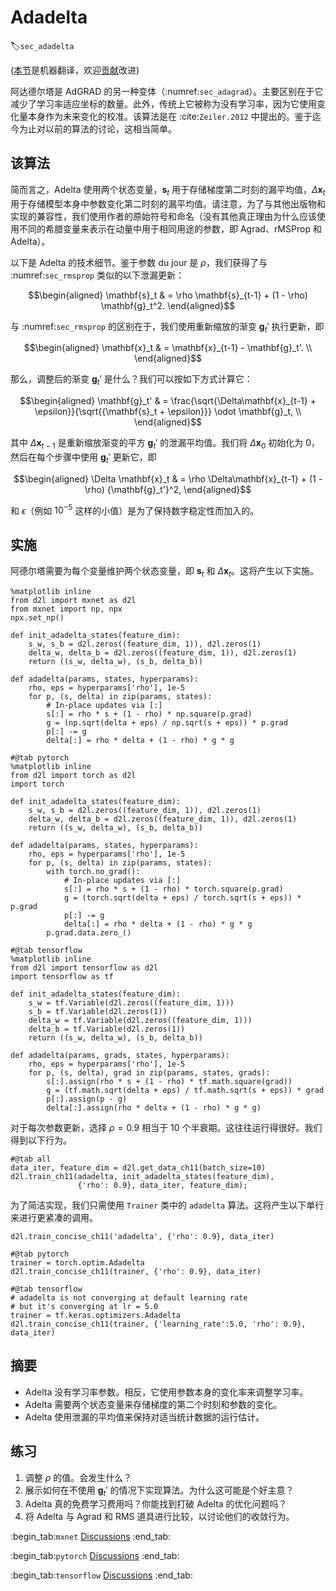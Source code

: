 # Adadelta
:label:`sec_adadelta`

([本节](https://github.com/d2l-ai/d2l-zh/tree/release/chapter_optimization)是机器翻译，欢迎[贡献](https://zh.d2l.ai/chapter_appendix/how-to-contribute.html)改进)

阿达德尔塔是 AdGRAD 的另一种变体（:numref:`sec_adagrad`）。主要区别在于它减少了学习率适应坐标的数量。此外，传统上它被称为没有学习率，因为它使用变化量本身作为未来变化的校准。该算法是在 :cite:`Zeiler.2012` 中提出的。鉴于迄今为止对以前的算法的讨论，这相当简单。

## 该算法

简而言之，Adelta 使用两个状态变量，$\mathbf{s}_t$ 用于存储梯度第二时刻的漏平均值，$\Delta\mathbf{x}_t$ 用于存储模型本身中参数变化第二时刻的漏平均值。请注意，为了与其他出版物和实现的兼容性，我们使用作者的原始符号和命名（没有其他真正理由为什么应该使用不同的希腊变量来表示在动量中用于相同用途的参数，即 Agrad、rMSProp 和 Adelta）。

以下是 Adelta 的技术细节。鉴于参数 du jour 是 $\rho$，我们获得了与 :numref:`sec_rmsprop` 类似的以下泄漏更新：

$$\begin{aligned}
    \mathbf{s}_t & = \rho \mathbf{s}_{t-1} + (1 - \rho) \mathbf{g}_t^2.
\end{aligned}$$

与 :numref:`sec_rmsprop` 的区别在于，我们使用重新缩放的渐变 $\mathbf{g}_t'$ 执行更新，即

$$\begin{aligned}
    \mathbf{x}_t  & = \mathbf{x}_{t-1} - \mathbf{g}_t'. \\
\end{aligned}$$

那么，调整后的渐变 $\mathbf{g}_t'$ 是什么？我们可以按如下方式计算它：

$$\begin{aligned}
    \mathbf{g}_t' & = \frac{\sqrt{\Delta\mathbf{x}_{t-1} + \epsilon}}{\sqrt{{\mathbf{s}_t + \epsilon}}} \odot \mathbf{g}_t, \\
\end{aligned}$$

其中 $\Delta \mathbf{x}_{t-1}$ 是重新缩放渐变的平方 $\mathbf{g}_t'$ 的泄漏平均值。我们将 $\Delta \mathbf{x}_{0}$ 初始化为 $0$，然后在每个步骤中使用 $\mathbf{g}_t'$ 更新它，即

$$\begin{aligned}
    \Delta \mathbf{x}_t & = \rho \Delta\mathbf{x}_{t-1} + (1 - \rho) {\mathbf{g}_t'}^2,
\end{aligned}$$

和 $\epsilon$（例如 $10^{-5}$ 这样的小值）是为了保持数字稳定性而加入的。

## 实施

阿德尔塔需要为每个变量维护两个状态变量，即 $\mathbf{s}_t$ 和 $\Delta\mathbf{x}_t$。这将产生以下实施。

```{.python .input}
%matplotlib inline
from d2l import mxnet as d2l
from mxnet import np, npx
npx.set_np()

def init_adadelta_states(feature_dim):
    s_w, s_b = d2l.zeros((feature_dim, 1)), d2l.zeros(1)
    delta_w, delta_b = d2l.zeros((feature_dim, 1)), d2l.zeros(1)
    return ((s_w, delta_w), (s_b, delta_b))

def adadelta(params, states, hyperparams):
    rho, eps = hyperparams['rho'], 1e-5
    for p, (s, delta) in zip(params, states):
        # In-place updates via [:]
        s[:] = rho * s + (1 - rho) * np.square(p.grad)
        g = (np.sqrt(delta + eps) / np.sqrt(s + eps)) * p.grad
        p[:] -= g
        delta[:] = rho * delta + (1 - rho) * g * g
```

```{.python .input}
#@tab pytorch
%matplotlib inline
from d2l import torch as d2l
import torch

def init_adadelta_states(feature_dim):
    s_w, s_b = d2l.zeros((feature_dim, 1)), d2l.zeros(1)
    delta_w, delta_b = d2l.zeros((feature_dim, 1)), d2l.zeros(1)
    return ((s_w, delta_w), (s_b, delta_b))

def adadelta(params, states, hyperparams):
    rho, eps = hyperparams['rho'], 1e-5
    for p, (s, delta) in zip(params, states):
        with torch.no_grad():
            # In-place updates via [:]
            s[:] = rho * s + (1 - rho) * torch.square(p.grad)
            g = (torch.sqrt(delta + eps) / torch.sqrt(s + eps)) * p.grad
            p[:] -= g
            delta[:] = rho * delta + (1 - rho) * g * g
        p.grad.data.zero_()
```

```{.python .input}
#@tab tensorflow
%matplotlib inline
from d2l import tensorflow as d2l
import tensorflow as tf

def init_adadelta_states(feature_dim):
    s_w = tf.Variable(d2l.zeros((feature_dim, 1)))
    s_b = tf.Variable(d2l.zeros(1))
    delta_w = tf.Variable(d2l.zeros((feature_dim, 1)))
    delta_b = tf.Variable(d2l.zeros(1))
    return ((s_w, delta_w), (s_b, delta_b))

def adadelta(params, grads, states, hyperparams):
    rho, eps = hyperparams['rho'], 1e-5
    for p, (s, delta), grad in zip(params, states, grads):
        s[:].assign(rho * s + (1 - rho) * tf.math.square(grad))
        g = (tf.math.sqrt(delta + eps) / tf.math.sqrt(s + eps)) * grad
        p[:].assign(p - g)
        delta[:].assign(rho * delta + (1 - rho) * g * g)
```

对于每次参数更新，选择 $\rho = 0.9$ 相当于 10 个半衰期。这往往运行得很好。我们得到以下行为。

```{.python .input}
#@tab all
data_iter, feature_dim = d2l.get_data_ch11(batch_size=10)
d2l.train_ch11(adadelta, init_adadelta_states(feature_dim),
               {'rho': 0.9}, data_iter, feature_dim);
```

为了简洁实现，我们只需使用 `Trainer` 类中的 `adadelta` 算法。这将产生以下单行来进行更紧凑的调用。

```{.python .input}
d2l.train_concise_ch11('adadelta', {'rho': 0.9}, data_iter)
```

```{.python .input}
#@tab pytorch
trainer = torch.optim.Adadelta
d2l.train_concise_ch11(trainer, {'rho': 0.9}, data_iter)
```

```{.python .input}
#@tab tensorflow
# adadelta is not converging at default learning rate
# but it's converging at lr = 5.0
trainer = tf.keras.optimizers.Adadelta
d2l.train_concise_ch11(trainer, {'learning_rate':5.0, 'rho': 0.9}, data_iter)
```

## 摘要

* Adelta 没有学习率参数。相反，它使用参数本身的变化率来调整学习率。
* Adelta 需要两个状态变量来存储梯度的第二个时刻和参数的变化。
* Adelta 使用泄漏的平均值来保持对适当统计数据的运行估计。

## 练习

1. 调整 $\rho$ 的值。会发生什么？
1. 展示如何在不使用 $\mathbf{g}_t'$ 的情况下实现算法。为什么这可能是个好主意？
1. Adelta 真的免费学习费用吗？你能找到打破 Adelta 的优化问题吗？
1. 将 Adelta 与 Agrad 和 RMS 道具进行比较，以讨论他们的收敛行为。

:begin_tab:`mxnet`
[Discussions](https://discuss.d2l.ai/t/357)
:end_tab:

:begin_tab:`pytorch`
[Discussions](https://discuss.d2l.ai/t/1076)
:end_tab:

:begin_tab:`tensorflow`
[Discussions](https://discuss.d2l.ai/t/1077)
:end_tab:
